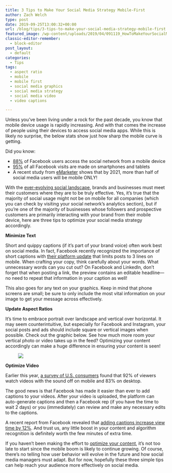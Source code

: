 ```yaml
---
title: 3 Tips to Make Your Social Media Strategy Mobile-First
author: Zach Welch
type: post
date: 2019-09-25T13:00:32+00:00
url: /blog/tips/3-tips-to-make-your-social-media-strategy-mobile-first
featured_image: /wp-content/uploads/2019/04/091119_HowToMakeYourSocialMediaStrategyMobileFirst_BG.jpg
classic-editor-remember:
  - block-editor
post_layout:
  - default
categories:
  - Tips
tags:
  - aspect ratio
  - mobile
  - mobile first
  - social media graphics
  - social media strategy
  - social media video
  - video captions

---
```

Unless you’ve been living under a rock for the past decade, you know that mobile device usage is rapidly increasing. And with that comes the increase of people using their devices to access social media apps. While this is likely no surprise, the below stats show just how sharp the mobile curve is getting.&nbsp;

Did you know:

  * [88%][1] of Facebook users access the social network from a mobile device
  * [95%][1] of all Facebook visits are made on smartphones and tablets
  * A recent study from [eMarketer][2] shows that by 2021, more than half of social media users will be mobile ONLY!

With the [ever-evolving social landscape][3], brands and businesses must meet their customers where they are to be truly effective. Yes, it’s true that the majority of social usage might not be on mobile for all companies (which you can check by visiting your social network’s analytics section), but if you’re one of the majority of businesses whose followers and prospective customers are primarily interacting with your brand from their mobile device, here are three tips to optimize your social media strategy accordingly.

**Minimize Text**

Short and quippy captions (if it’s part of your brand voice) often work best on social media. In fact, Facebook recently recognized the importance of short captions with [their platform update][4] that limits posts to 3 lines on mobile. When crafting your copy, think carefully about your words. What unnecessary words can you cut out? On Facebook and LinkedIn, don’t forget that when posting a link, the preview contains an editable headline—no need to repeat that information in your caption as well!

This also goes for any text on your graphics. Keep in mind that phone screens are small; be sure to only include the most vital information on your image to get your message across effectively.

**Update Aspect Ratios**

It’s time to embrace portrait over landscape and vertical over horizontal. It may seem counterintuitive, but especially for Facebook and Instagram, your social posts and ads should include square or vertical images when possible. Check out the graphic below. See how much more room your vertical photo or video takes up in the feed? Optimizing your content accordingly can make a huge difference in ensuring your content is seen!<figure class="wp-block-image">

![][5]</figure> 

**Optimize Video**

Earlier this year, [a survey of U.S. consumers][6] found that 92% of viewers watch videos with the sound off on mobile and 83% on desktop.

The good news is that Facebook has made it easier than ever to add captions to your videos. After your video is uploaded, the platform can auto-generate captions and then a Facebook rep (if you have the time to wait 2 days) or you (immediately) can review and make any necessary edits to the captions.&nbsp;

A recent report from Facebook revealed that [adding captions increase view time by 12%][7]. And trust us, any little boost in your content and algorithm recognition is definitely worth the few minutes of extra time.&nbsp;

If you haven’t been making the effort to [optimize your content][8], it’s not too late to start since the mobile boom is likely to continue growing. Of course, there’s no telling how user behavior will evolve in the future and how social media managers must adapt. But for now, hopefully these three simple tips can help reach your audience more effectively on social media.

 [1]: https://blog.hootsuite.com/facebook-statistics/
 [2]: https://www.emarketer.com/content/more-than-half-of-social-network-users-will-be-mobile-only-in-2019
 [3]: http://localhost/brandglue/old-website/blog/tips/6-tips-on-how-to-work-with-social-platform-algorithms-to-maximize-post-performance
 [4]: https://www.facebook.com/business/help/313270659381227?hc_location=ufi&utm_content=bufferae7d5&utm_medium=social&utm_source=twitter&utm_campaign=buffer
 [5]: https://lh5.googleusercontent.com/HsbQaCcvuAyDEA0WmEGt0prd8zbY178qnxFvXpu8mO_Sh0ZZ2_FRvpxrz7GjgxUXmlGeb8BwOsILjtfA1JDWAsLzRqSK9OH_jzFJHA_fmJ_NGoa7JT3GtN9qWCl1Z6Lv7hCN4dxk
 [6]: https://www.broadcastingcable.com/news/mobile-videos-often-watched-without-audio-study-finds
 [7]: https://www.facebook.com/business/news/updated-features-for-video-ads
 [8]: http://localhost/brandglue/old-website/blog/tips/how-to-maximize-video-content-across-your-social-networks